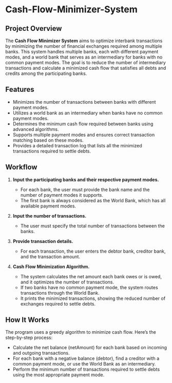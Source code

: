 # Cash-Flow-Minimizer-System

## Project Overview
The **Cash Flow Minimizer System** aims to optimize interbank transactions by minimizing the number of financial exchanges required among multiple banks. This system handles multiple banks, each with different payment modes, and a world bank that serves as an intermediary for banks with no common payment modes. The goal is to reduce the number of intermediary transactions and calculate a minimized cash flow that satisfies all debts and credits among the participating banks.

## Features
- Minimizes the number of transactions between banks with different payment modes.
- Utilizes a world bank as an intermediary when banks have no common payment modes.
- Determines the minimum cash flow required between banks using advanced algorithms.
- Supports multiple payment modes and ensures correct transaction matching based on these modes.
- Provides a detailed transaction log that lists all the minimized transactions required to settle debts.

## Workflow
1. **Input the participating banks and their respective payment modes.**
    - For each bank, the user must provide the bank name and the number of payment modes it supports. 
    - The first bank is always considered as the World Bank, which has all available payment modes.

2. **Input the number of transactions.**
    - The user must specify the total number of transactions between the banks.

3. **Provide transaction details.**
    - For each transaction, the user enters the debtor bank, creditor bank, and the transaction amount.
  
4. **Cash Flow Minimization Algorithm.**
    - The system calculates the net amount each bank owes or is owed, and it optimizes the number of transactions.
    - If two banks have no common payment mode, the system routes transactions through the World Bank.
    - It prints the minimized transactions, showing the reduced number of exchanges required to settle debts.

## How It Works
The program uses a greedy algorithm to minimize cash flow. Here’s the step-by-step process:
- Calculate the net balance (netAmount) for each bank based on incoming and outgoing transactions.
- For each bank with a negative balance (debtor), find a creditor with a common payment mode, or use the World Bank as an intermediary.
- Perform the minimum number of transactions required to settle debts using the most appropriate payment mode.

